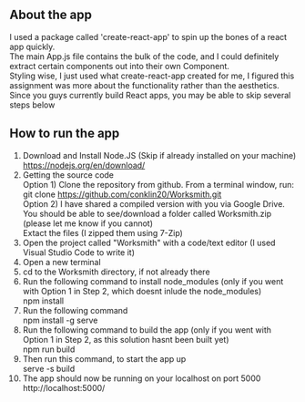 ## About the app 
I used a package called 'create-react-app' to spin up the bones of a react app quickly.<br> 
The main App.js file contains the bulk of the code, and I could definitely extract certain 
components out into their own Component.<br> 
Styling wise, I just used what create-react-app created for me, I figured this assignment 
was more about the functionality rather than the aesthetics.<br>
Since you guys currently build React apps, you may be able to skip several steps below


## How to run the app 
1) Download and Install Node.JS (Skip if already installed on your machine)<br>
    https://nodejs.org/en/download/ 
2) Getting the source code <br>
    Option 1) Clone the repository from github. From a terminal window, run: git clone https://github.com/conklin20/Worksmith.git <br>
    Option 2) I have shared a compiled version with you via Google Drive. <br>
              You should be able to see/download a folder called Worksmith.zip (please let me know if you cannot)<br>
              Extact the files (I zipped them using 7-Zip)<br>
3) Open the project called "Worksmith" with a code/text editor (I used Visual Studio Code to write it)
4) Open a new terminal
5) cd to the Worksmith directory, if not already there
6) Run the following command to install node_modules (only if you went with Option 1 in Step 2, which doesnt inlude the node_modules) <br>
    npm install
5) Run the following command <br>
    npm install -g serve
6) Run the following command to build the app (only if you went with Option 1 in Step 2, as this solution hasnt been built yet) <br>
    npm run build
7) Then run this command, to start the app up <br>
    serve -s build
8) The app should now be running on your localhost on port 5000 <br>
    http://localhost:5000/

